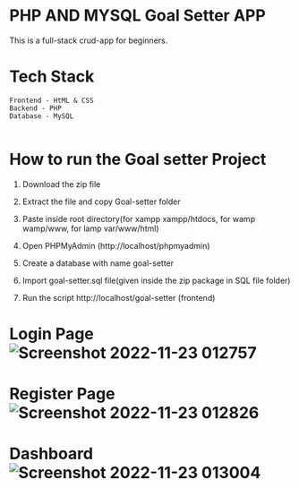 # PHP AND MYSQL Goal Setter APP

This is a full-stack crud-app for beginners.

# Tech Stack

```
Frontend - HtML & CSS
Backend - PHP
Database - MySQL


```

# How to run the Goal setter Project

1. Download the zip file

2. Extract the file and copy Goal-setter folder

3. Paste inside root directory(for xampp xampp/htdocs, for wamp wamp/www, for lamp var/www/html)

4. Open PHPMyAdmin (http://localhost/phpmyadmin)

5. Create a database with name goal-setter

6. Import goal-setter.sql file(given inside the zip package in SQL file folder)

7. Run the script http://localhost/goal-setter (frontend)

# Login Page![Screenshot 2022-11-23 012757](https://user-images.githubusercontent.com/64941442/203453270-03e1993b-40f9-438e-a010-c91d8a23652b.png)
# Register Page![Screenshot 2022-11-23 012826](https://user-images.githubusercontent.com/64941442/203453311-36a810df-6518-4f05-b33d-90f7251e407a.png)
# Dashboard ![Screenshot 2022-11-23 013004](https://user-images.githubusercontent.com/64941442/203453676-d79e1ed7-7a79-49ae-b5fb-f1b6f2a1d5d3.png)
